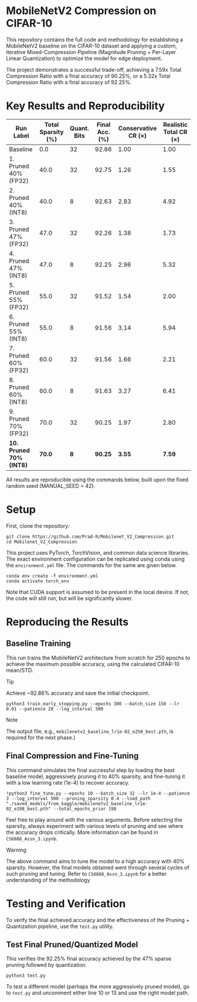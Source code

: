 # MobileNetV2 Compression on CIFAR-10
This repository contains the full code and methodology for establishing a MobileNetV2 baseline on the CIFAR-10 dataset and applying a custom, iterative Mixed-Compression Pipeline (Magnitude Pruning + Per-Layer Linear Quantization) to optimize the model for edge deployment.

The project demonstrates a successful trade-off, achieving a 7.59x Total Compression Ratio with a final accuracy of 90.25%, or a 5.32x Total Compression Ratio with a final accuracy of 92.25%.

# Key Results and Reproducibility
| Run Label                  | Total Sparsity (%) | Quant. Bits | Final Acc. (%) | Conservative CR (×) | Realistic Total CR (×) |
|----------------------------|------------------|------------|----------------|-------------------|------------------------|
| Baseline                   | 0.0              | 32         | 92.86          | 1.00              | 1.00                   |
| 1. Pruned 40% (FP32)       | 40.0             | 32         | 92.75          | 1.26              | 1.55                   |
| 2. Pruned 40% (INT8)       | 40.0             | 8          | 92.63          | 2.83              | 4.92                   |
| 3. Pruned 47% (FP32)       | 47.0             | 32         | 92.26          | 1.38              | 1.73                   |
| 4. Pruned 47% (INT8)       | 47.0             | 8          | 92.25          | 2.96              | 5.32                   |
| 5. Pruned 55% (FP32)       | 55.0             | 32         | 91.52          | 1.54              | 2.00                   |
| 6. Pruned 55% (INT8)       | 55.0             | 8          | 91.56          | 3.14              | 5.94                   |
| 7. Pruned 60% (FP32)       | 60.0             | 32         | 91.56          | 1.66              | 2.21                   |
| 8. Pruned 60% (INT8)       | 60.0             | 8          | 91.63          | 3.27              | 6.41                   |
| 9. Pruned 70% (FP32)       | 70.0             | 32         | 90.25          | 1.97              | 2.80                   |
| **10. Pruned 70% (INT8)**  | **70.0**         | **8**      | **90.25**      | **3.55**          | **7.59**               |

All results are reproducible using the commands below, built upon the fixed random seed (MANUAL_SEED = 42).

# Setup
First, clone the repository:
```
git clone https://github.com/Prad-R/Mobilenet_V2_Compression.git
cd Mobilenet_V2_Compression
```

This project uses PyTorch, TorchVision, and common data science libraries. The exact environment configuration can be replicated using conda using the `environment.yml` file. The commands for the same are given below.
```
conda env create -f environment.yml
conda activate torch_env
```

Note that CUDA support is assumed to be present in the local device. If not, the code will still run, but will be significantly slower.

# Reproducing the Results

## Baseline Training
This run trains the MobileNetV2 architecture from scratch for 250 epochs to achieve the maximum possible accuracy, using the calculated CIFAR-10 mean/STD.

> [!TIP]
>  Achieve ~92.86% accuracy and save the initial checkpoint.
```
python3 train_early_stopping.py --epochs 300 --batch_size 150 --lr 0.01 --patience 20 --log_interval 500
```

> [!NOTE]
> The output file, e.g., `mobilenetv2_baseline_lr1e-02_e250_best.pth`, is required for the next phase.)

## Final Compression and Fine-Tuning
This command simulates the final successful step by loading the best baseline model, aggressively pruning it to 40% sparsity, and fine-tuning it with a low learning rate (1e-4) to recover accuracy.

```
!python3 fine_tune.py --epochs 10 --batch_size 32 --lr 1e-4 --patience 3 --log_interval 500 --pruning_sparsity 0.4 --load_path "./saved_models/from_kaggle/mobilenetv2_baseline_lr1e-02_e198_best.pth" --total_epochs_prior 198
```

Feel free to play around with the various arguments. Before selecting the sparsity, always experiment with various levels of pruning and see where the accuracy drops critically. More information can be found in `CS6886_Assn_3.ipynb`.

> [!WARNING]
> The above command aims to tune the model to a high accuracy with 40% sparsity. However, the final models obtained went through several cycles of such pruning and tuning. Refer to `CS6886_Assn_3.ipynb` for a better understanding of the methodology

# Testing and Verification

To verify the final achieved accuracy and the effectiveness of the Pruning + Quantization pipeline, use the `test.py` utility.

## Test Final Pruned/Quantized Model
This verifies the 92.25% final accuracy achieved by the 47% sparse pruning followed by quantization.

```
python3 test.py
```
To test a different model (perhaps the more aggressively pruned model), go to `test.py` and uncomment either line 10 or 13 and use the right model path.
